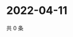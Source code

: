 # 2022-04-11

共 0 条

<!-- BEGIN WEIBO -->
<!-- 最后更新时间 Mon Apr 11 2022 22:14:29 GMT+0800 (China Standard Time) -->

<!-- END WEIBO -->
